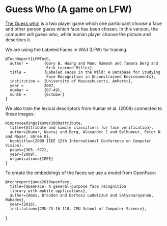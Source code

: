 # Guess Who (A game on LFW)
[The Guess who!](https://en.wikipedia.org/wiki/The_Guess_Who) is a two player game which one participant choose a face and other person guess which face has been chosen. In this version, the computer will guess who, while human player choose the picture and describes it.

We are using the Labeled Faces in Wild (LFW) for training:

    @TechReport{LFWTech,
      author =       {Gary B. Huang and Manu Ramesh and Tamara Berg and
                      Erik Learned-Miller},
      title =        {Labeled Faces in the Wild: A Database for Studying
                      Face Recognition in Unconstrained Environments},
      institution =  {University of Massachusetts, Amherst},
      year =         2007,
      number =       {07-49},
      month =        {October}
    }

We also train the lexical descriptors from Kumar et al. (2009) connected to these images:

    @inproceedings{kumar2009attribute,
      title={Attribute and simile classifiers for face verification},
      author={Kumar, Neeraj and Berg, Alexander C and Belhumeur, Peter N and Nayar, Shree K},
      booktitle={2009 IEEE 12th International Conference on Computer Vision},
      pages={365--372},
      year={2009},
      organization={IEEE}
    }

To create the embeddings of the faces we use a model from OpenFace:

    @techreport{amos2016openface,
      title={OpenFace: A general-purpose face recognition
      library with mobile applications},
      author={Amos, Brandon and Bartosz Ludwiczuk and Satyanarayanan, Mahadev},
      year={2016},
      institution={CMU-CS-16-118, CMU School of Computer Science},
}